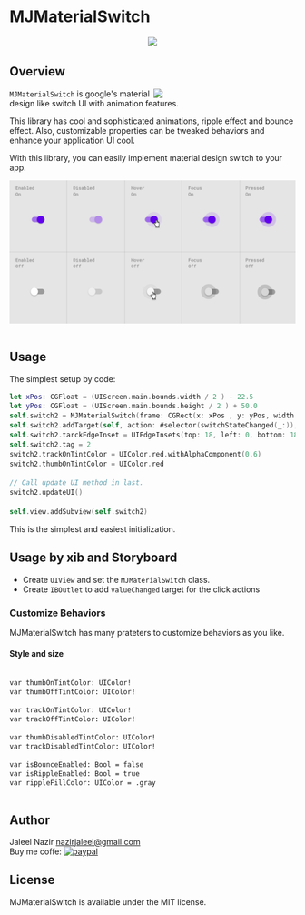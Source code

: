 # MJMaterialSwitch
<p align="center">
  <img src="https://github.com/JaleelNazir/MJMaterialSwitch/blob/master/TiitleTheme.png"  style="width: 600px;" />
</p>

## Overview
<img src="MJMaterialSwitch.png" width="250" align="right" />

`MJMaterialSwitch` is google's material design like switch UI with animation features.

This library has cool and sophisticated animations, ripple effect and bounce effect. Also, customizable properties can be tweaked behaviors and enhance your application UI cool.

With this library, you can easily implement material design switch to your app. 

<img src="MJMaterialSwitch1.png" width="600" align="center" />

<br/>

<br/>

## Usage

The simplest setup by code:

```Swift 
let xPos: CGFloat = (UIScreen.main.bounds.width / 2 ) - 22.5
let yPos: CGFloat = (UIScreen.main.bounds.height / 2 ) + 50.0
self.switch2 = MJMaterialSwitch(frame: CGRect(x: xPos , y: yPos, width: 64, height: 60))
self.switch2.addTarget(self, action: #selector(switchStateChanged(_:)), for: UIControl.Event.valueChanged)
self.switch2.tarckEdgeInset = UIEdgeInsets(top: 18, left: 0, bottom: 18, right: 0)
self.switch2.tag = 2
switch2.trackOnTintColor = UIColor.red.withAlphaComponent(0.6)
switch2.thumbOnTintColor = UIColor.red

// Call update UI method in last.
switch2.updateUI()

self.view.addSubview(self.switch2)
```

This is the simplest and easiest initialization. 

## Usage by xib and Storyboard

 - Create `UIView` and set the `MJMaterialSwitch` class.
 - Create `IBOutlet` to add `valueChanged` target for the click actions

### Customize Behaviors
MJMaterialSwitch has many prateters to customize behaviors as you like.

#### Style and size
```

var thumbOnTintColor: UIColor!
var thumbOffTintColor: UIColor!

var trackOnTintColor: UIColor!
var trackOffTintColor: UIColor!

var thumbDisabledTintColor: UIColor!
var trackDisabledTintColor: UIColor!

var isBounceEnabled: Bool = false
var isRippleEnabled: Bool = true
var rippleFillColor: UIColor = .gray
    
```

## Author
Jaleel Nazir <nazirjaleel@gmail.com>
<br>
Buy me coffe:
[![paypal](https://www.paypalobjects.com/en_US/i/btn/btn_donateCC_LG.gif)](https://paypal.me/mjaleelnazir)

## License
MJMaterialSwitch is available under the MIT license.
